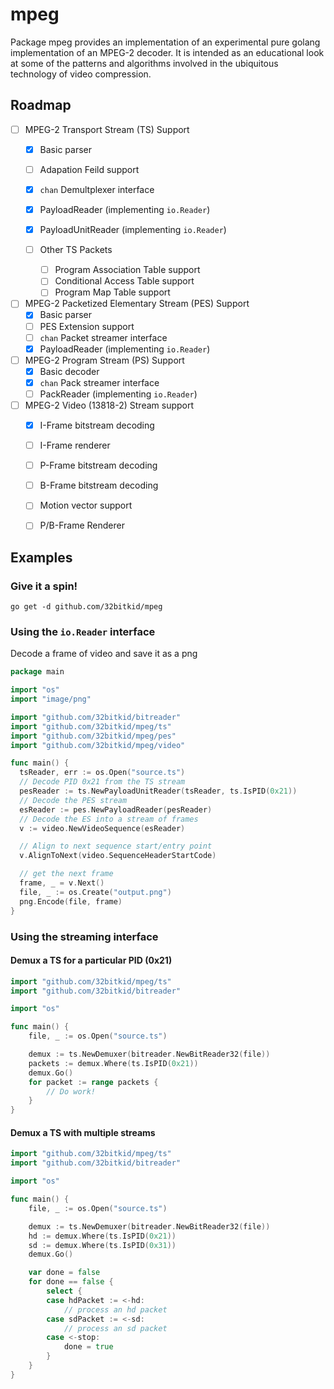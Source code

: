 # mpeg

Package mpeg provides an implementation of an  experimental
pure golang implementation of an MPEG-2 decoder. It
is intended as an educational look at some of the patterns and
algorithms involved in the ubiquitous technology of video
compression.


## Roadmap
- [ ] MPEG-2 Transport Stream (TS) Support
  - [x] Basic parser
  - [ ] Adapation Feild support
  - [x] `chan` Demultplexer interface
  - [x] PayloadReader (implementing `io.Reader`)
  - [x] PayloadUnitReader (implementing `io.Reader`)

  - [ ] Other TS Packets
    - [ ] Program Association Table support
    - [ ] Conditional Access Table support
    - [ ] Program Map Table support

- [ ] MPEG-2 Packetized Elementary Stream (PES) Support
  - [x] Basic parser
  - [ ] PES Extension support
  - [ ] `chan` Packet streamer interface
  - [x] PayloadReader (implementing `io.Reader`)

- [ ] MPEG-2 Program Stream (PS) Support
  - [x] Basic decoder
  - [x] `chan` Pack streamer interface
  - [ ] PackReader (implementing `io.Reader`)

- [ ] MPEG-2 Video (13818-2) Stream support
  - [x] I-Frame bitstream decoding
  - [ ] I-Frame renderer

  - [ ] P-Frame bitstream decoding
  - [ ] B-Frame bitstream decoding
  - [ ] Motion vector support
  - [ ] P/B-Frame Renderer


## Examples

### Give it a spin!

```
go get -d github.com/32bitkid/mpeg
```

### Using the `io.Reader` interface

Decode a frame of video and save it as a png

```go
package main

import "os"
import "image/png"

import "github.com/32bitkid/bitreader"
import "github.com/32bitkid/mpeg/ts"
import "github.com/32bitkid/mpeg/pes"
import "github.com/32bitkid/mpeg/video"

func main() {
  tsReader, err := os.Open("source.ts")
  // Decode PID 0x21 from the TS stream
  pesReader := ts.NewPayloadUnitReader(tsReader, ts.IsPID(0x21))
  // Decode the PES stream
  esReader := pes.NewPayloadReader(pesReader)
  // Decode the ES into a stream of frames
  v := video.NewVideoSequence(esReader)

  // Align to next sequence start/entry point
  v.AlignToNext(video.SequenceHeaderStartCode)

  // get the next frame
  frame, _ = v.Next()
  file, _ := os.Create("output.png")
  png.Encode(file, frame)
}
```


### Using the streaming interface

#### Demux a TS for a particular PID (0x21)

```go
import "github.com/32bitkid/mpeg/ts"
import "github.com/32bitkid/bitreader"

import "os"

func main() {
	file, _ := os.Open("source.ts")

	demux := ts.NewDemuxer(bitreader.NewBitReader32(file))
	packets := demux.Where(ts.IsPID(0x21))
	demux.Go()
	for packet := range packets {
		// Do work!
	}
}
```

#### Demux a TS with multiple streams

```go
import "github.com/32bitkid/mpeg/ts"
import "github.com/32bitkid/bitreader"

import "os"

func main() {
	file, _ := os.Open("source.ts")

	demux := ts.NewDemuxer(bitreader.NewBitReader32(file))
	hd := demux.Where(ts.IsPID(0x21))
	sd := demux.Where(ts.IsPID(0x31))
	demux.Go()

	var done = false
 	for done == false {
		select {
		case hdPacket := <-hd:
			// process an hd packet
		case sdPacket := <-sd:
			// process an sd packet
		case <-stop:
			done = true
		}
	}
}
```
